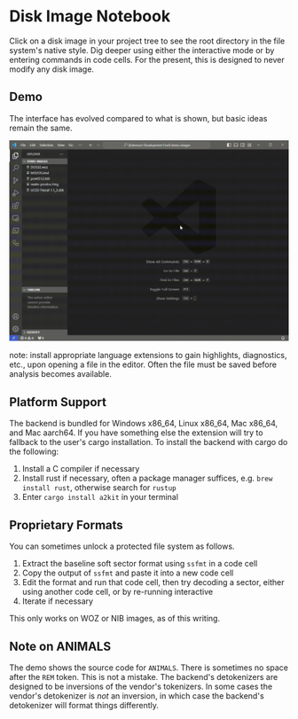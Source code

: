 # Disk Image Notebook

Click on a disk image in your project tree to see the root directory in the file system's native style.  Dig deeper using either the interactive mode or by entering commands in code cells.  For the present, this is designed to never modify any disk image.

## Demo

The interface has evolved compared to what is shown, but basic ideas remain the same.

<img src="dimg.gif" alt="session capture"/>

note: install appropriate language extensions to gain highlights, diagnostics, etc., upon opening a file in the editor.  Often the file must be saved before analysis becomes available.

## Platform Support

The backend is bundled for Windows x86_64, Linux x86_64, Mac x86_64, and Mac aarch64.  If you have something else the extension will try to fallback to the user's cargo installation.  To install the backend with cargo do the following:

1. Install a C compiler if necessary
2. Install rust if necessary, often a package manager suffices, e.g. `brew install rust`, otherwise search for `rustup`
3. Enter `cargo install a2kit` in your terminal

## Proprietary Formats

You can sometimes unlock a protected file system as follows.

1. Extract the baseline soft sector format using `ssfmt` in a code cell
2. Copy the output of `ssfmt` and paste it into a new code cell
3. Edit the format and run that code cell, then try decoding a sector, either using another code cell, or by re-running interactive
4. Iterate if necessary

This only works on WOZ or NIB images, as of this writing.

## Note on ANIMALS

The demo shows the source code for `ANIMALS`.  There is sometimes no space after the `REM` token.  This is not a mistake.  The backend's detokenizers are designed to be inversions of the vendor's tokenizers.  In some cases the vendor's detokenizer is *not* an inversion, in which case the backend's detokenizer will format things differently.